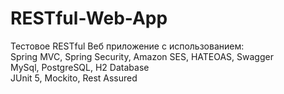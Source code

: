 # RESTful-Web-App
Тестовое RESTful Веб приложение с использованием:\
Spring MVC, Spring Security, Amazon SES, HATEOAS, Swagger\
MySql, PostgreSQL, H2 Database\
JUnit 5, Mockito, Rest Assured
